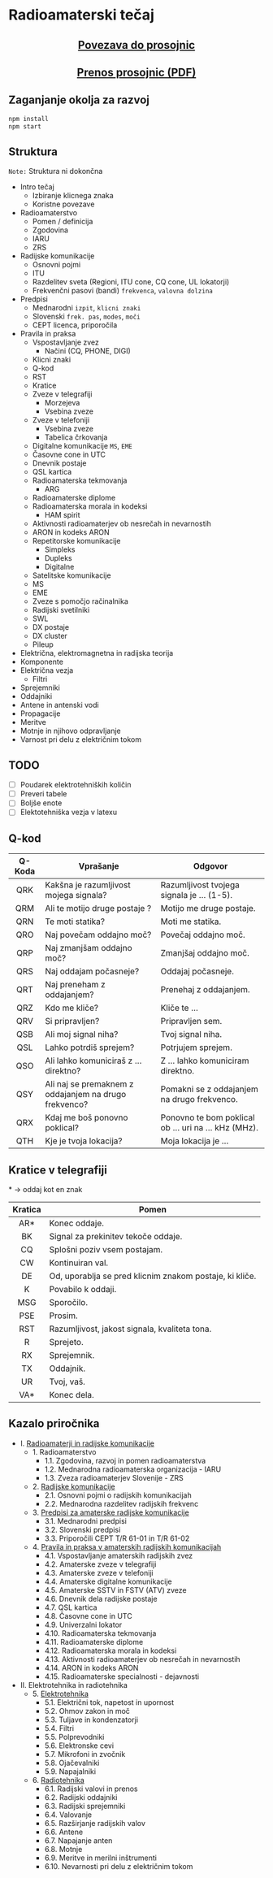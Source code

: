 # Radioamaterski tečaj

<center>
<h2><a href="https://jakobkordez.github.io/ham-tecaj">Povezava do prosojnic</a></h2>
<h2><a href="https://github.com/jakobkordez/ham-tecaj/releases/latest">Prenos prosojnic (PDF)</a></h2>
</center>

## Zaganjanje okolja za razvoj

```sh
npm install
npm start
```

## Struktura

`Note:` Struktura ni dokončna

- Intro tečaj
  - Izbiranje klicnega znaka
  - Koristne povezave
- Radioamaterstvo
  - Pomen / definicija
  - Zgodovina
  - IARU
  - ZRS
- Radijske komunikacije
  - Osnovni pojmi
  - ITU
  - Razdelitev sveta (Regioni, ITU cone, CQ cone, UL lokatorji)
  - Frekvenčni pasovi (bandi) `frekvenca`, `valovna dolzina`
- Predpisi
  - Mednarodni `izpit`, `klicni znaki`
  - Slovenski `frek. pas`, `modes`, `moči`
  - CEPT licenca, priporočila
- Pravila in praksa
  - Vspostavljanje zvez
    - Načini (CQ, PHONE, DIGI)
  - Klicni znaki
  - Q-kod
  - RST
  - Kratice
  - Zveze v telegrafiji
    - Morzejeva
    - Vsebina zveze
  - Zveze v telefoniji
    - Vsebina zveze
    - Tabelica črkovanja
  - Digitalne komunikacije `MS`, `EME`
  - Časovne cone in UTC
  - Dnevnik postaje
  - QSL kartica
  - Radioamaterska tekmovanja
    - ARG
  - Radioamaterske diplome
  - Radioamaterska morala in kodeksi
    - HAM spirit
  - Aktivnosti radioamaterjev ob nesrečah in nevarnostih
  - ARON in kodeks ARON
  - Repetitorske komunikacije
    - Simpleks
    - Dupleks
    - Digitalne
  - Satelitske komunikacije
  - MS
  - EME
  - Zveze s pomočjo račinalnika
  - Radijski svetilniki
  - SWL
  - DX postaje
  - DX cluster
  - Pileup
- Električna, elektromagnetna in radijska teorija
- Komponente
- Električna vezja
  - Filtri
- Sprejemniki
- Oddajniki
- Antene in antenski vodi
- Propagacije
- Meritve
- Motnje in njihovo odpravljanje
- Varnost pri delu z električnim tokom

## TODO

- [ ] Poudarek elektrotehniških količin
- [ ] Preveri tabele
- [ ] Boljše enote
- [ ] Elektotehniška vezja v latexu

## Q-kod

| Q-Koda | Vprašanje                                             | Odgovor                                                        |
| :----: | ----------------------------------------------------- | -------------------------------------------------------------- |
|  QRK   | Kakšna je razumljivost mojega signala?                | Razumljivost tvojega signala je &hellip; (1-5).                |
|  QRM   | Ali te motijo druge postaje ?                         | Motijo me druge postaje.                                       |
|  QRN   | Te moti statika?                                      | Moti me statika.                                               |
|  QRO   | Naj povečam oddajno moč?                              | Povečaj oddajno moč.                                           |
|  QRP   | Naj zmanjšam oddajno moč?                             | Zmanjšaj oddajno moč.                                          |
|  QRS   | Naj oddajam počasneje?                                | Oddajaj počasneje.                                             |
|  QRT   | Naj preneham z oddajanjem?                            | Prenehaj z oddajanjem.                                         |
|  QRZ   | Kdo me kliče?                                         | Kliče te &hellip;                                              |
|  QRV   | Si pripravljen?                                       | Pripravljen sem.                                               |
|  QSB   | Ali moj signal niha?                                  | Tvoj signal niha.                                              |
|  QSL   | Lahko potrdiš sprejem?                                | Potrjujem sprejem.                                             |
|  QSO   | Ali lahko komuniciraš z &hellip; direktno?            | Z &hellip; lahko komuniciram direktno.                         |
|  QSY   | Ali naj se premaknem z oddajanjem na drugo frekvenco? | Pomakni se z oddajanjem na drugo frekvenco.                    |
|  QRX   | Kdaj me boš ponovno poklical?                         | Ponovno te bom poklical ob &hellip; uri na &hellip; kHz (MHz). |
|  QTH   | Kje je tvoja lokacija?                                | Moja lokacija je &hellip;                                      |

## Kratice v telegrafiji

\* &rarr; oddaj kot en znak

| Kratica | Pomen                                                   |
| :-----: | ------------------------------------------------------- |
|  AR\*   | Konec oddaje.                                           |
|   BK    | Signal za prekinitev tekoče oddaje.                     |
|   CQ    | Splošni poziv vsem postajam.                            |
|   CW    | Kontinuiran val.                                        |
|   DE    | Od, uporablja se pred klicnim znakom postaje, ki kliče. |
|    K    | Povabilo k oddaji.                                      |
|   MSG   | Sporočilo.                                              |
|   PSE   | Prosim.                                                 |
|   RST   | Razumljivost, jakost signala, kvaliteta tona.           |
|    R    | Sprejeto.                                               |
|   RX    | Sprejemnik.                                             |
|   TX    | Oddajnik.                                               |
|   UR    | Tvoj, vaš.                                              |
|  VA\*   | Konec dela.                                             |

## Kazalo priročnika

- I. [Radioamaterji in radijske komunikacije](https://tecaj.jkob.cc/#1-radioamaterji-in-radijske-komunikacije)
  - 1\. Radioamaterstvo
    - 1.1. Zgodovina, razvoj in pomen radioamaterstva
    - 1.2. Mednarodna radioamaterska organizacija - IARU
    - 1.3. Zveza radioamaterjev Slovenije - ZRS
  - 2\. [Radijske komunikacije](https://tecaj.jkob.cc/#2-radijske-komunikacije)
    - 2.1. Osnovni pojmi o radijskih komunikacijah
    - 2.2. Mednarodna razdelitev radijskih frekvenc
  - 3\. [Predpisi za amaterske radijske komunikacije](https://tecaj.jkob.cc/#3-predpisi-za-amaterske-radijske-komunikacije)
    - 3.1. Mednarodni predpisi
    - 3.2. Slovenski predpisi
    - 3.3. Priporočili CEPT T/R 61-01 in T/R 61-02
  - 4\. [Pravila in praksa v amaterskih radijskih komunikacijah](https://tecaj.jkob.cc/#4-pravila-in-praksa-v-amaterskih-radijskih-komunikacijah)
    - 4.1. Vspostavljanje amaterskih radijskih zvez
    - 4.2. Amaterske zveze v telegrafiji
    - 4.3. Amaterske zveze v telefoniji
    - 4.4. Amaterske digitalne komunikacije
    - 4.5. Amaterske SSTV in FSTV (ATV) zveze
    - 4.6. Dnevnik dela radijske postaje
    - 4.7. QSL kartica
    - 4.8. Časovne cone in UTC
    - 4.9. Univerzalni lokator
    - 4.10. Radioamaterska tekmovanja
    - 4.11. Radioamaterske diplome
    - 4.12. Radioamaterska morala in kodeksi
    - 4.13. Aktivnosti radioamaterjev ob nesrečah in nevarnostih
    - 4.14. ARON in kodeks ARON
    - 4.15. Radioamaterske specialnosti - dejavnosti
- II. Elektrotehnika in radiotehnika
  - 5\. [Elektrotehnika](https://tecaj.jkob.cc/#5-elektrotehnika)
    - 5.1. Električni tok, napetost in upornost
    - 5.2. Ohmov zakon in moč
    - 5.3. Tuljave in kondenzatorji
    - 5.4. Filtri
    - 5.5. Polprevodniki
    - 5.6. Elektronske cevi
    - 5.7. Mikrofoni in zvočnik
    - 5.8. Ojačevalniki
    - 5.9. Napajalniki
  - 6\. [Radiotehnika](https://tecaj.jkob.cc/#6-radiotehnika)
    - 6.1. Radijski valovi in prenos
    - 6.2. Radijski oddajniki
    - 6.3. Radijski sprejemniki
    - 6.4. Valovanje
    - 6.5. Razširjanje radijskih valov
    - 6.6. Antene
    - 6.7. Napajanje anten
    - 6.8. Motnje
    - 6.9. Meritve in merilni inštrumenti
    - 6.10. Nevarnosti pri delu z električnim tokom
